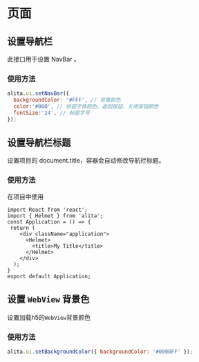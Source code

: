 # 页面

## 设置导航栏

此接口用于设置 NavBar 。

### 使用方法

```js
alita.ui.setNavBar({
  backgroundColor: '#FFF', // 背景颜色
  color:'#000', // 标题字体颜色、返回按钮、关闭按钮颜色
  fontSize:'24', // 标题字号
});
```

## 设置导航栏标题

设置项目的 document.title，容器会自动修改导航栏标题。

### 使用方法

在项目中使用

```
import React from 'react';
import { Helmet } from 'alita';
const Application = () => {
 return (
    <div className="application">
      <Helmet>
        <title>My Title</title>
      </Helmet>
    </div>
  );
}
export default Application;
```

## 设置 `WebView` 背景色

设置加载h5的`WebView`背景颜色

### 使用方法

```js
alita.ui.setBackgroundColor({ backgroundColor: '#0000FF' });
```
